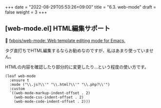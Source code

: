 +++
date = "2022-08-29T05:53:26+09:00"
title = "6.3. web-mode"
draft = false
weight = 3
+++
## [web-mode.el] HTML編集サポート
🔗 [fxbois/web-mode: Web template editing mode for Emacs.](https://github.com/fxbois/web-mode) 

タグ直打ちでHTML編集するならお勧めなのですが、私はあまり使っていません。

HTMLの内容を確認したり部分的に変更したり...という程度の使い方です。

```elisp
(leaf web-mode
  :ensure t
  :mode ("\\.js?\\'" "\\.html?\\'" "\\.php?\\'")
  :custom
  `((web-mode-markup-indent-offset . 2)
	(web-mode-css-indent-offset . 2)
	(web-mode-code-indent-offset . 2)))
```
